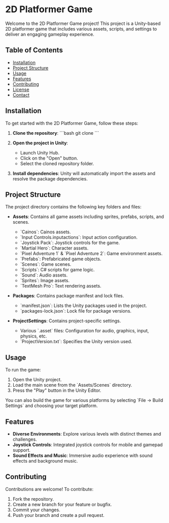 
# 2D Platformer Game

Welcome to the 2D Platformer Game project! This project is a Unity-based 2D platformer game that includes various assets, scripts, and settings to deliver an engaging gameplay experience.

## Table of Contents

- [Installation](#installation)
- [Project Structure](#project-structure)
- [Usage](#usage)
- [Features](#features)
- [Contributing](#contributing)
- [License](#license)
- [Contact](#contact)

## Installation

To get started with the 2D Platformer Game, follow these steps:

1. **Clone the repository**:
   \`\`\`bash
   git clone <repository-url>
   \`\`\`
2. **Open the project in Unity**:
   - Launch Unity Hub.
   - Click on the "Open" button.
   - Select the cloned repository folder.

3. **Install dependencies**:
   Unity will automatically import the assets and resolve the package dependencies.

## Project Structure

The project directory contains the following key folders and files:

- **Assets**: Contains all game assets including sprites, prefabs, scripts, and scenes.
  - \`Cainos\`: Cainos assets.
  - \`Input Controls.inputactions\`: Input action configuration.
  - \`Joystick Pack\`: Joystick controls for the game.
  - \`Martial Hero\`: Character assets.
  - \`Pixel Adventure 1\` & \`Pixel Adventure 2\`: Game environment assets.
  - \`Prefabs\`: Prefabricated game objects.
  - \`Scenes\`: Game scenes.
  - \`Scripts\`: C# scripts for game logic.
  - \`Sound\`: Audio assets.
  - \`Sprites\`: Image assets.
  - \`TextMesh Pro\`: Text rendering assets.
  
- **Packages**: Contains package manifest and lock files.
  - \`manifest.json\`: Lists the Unity packages used in the project.
  - \`packages-lock.json\`: Lock file for package versions.

- **ProjectSettings**: Contains project-specific settings.
  - Various \`.asset\` files: Configuration for audio, graphics, input, physics, etc.
  - \`ProjectVersion.txt\`: Specifies the Unity version used.

## Usage

To run the game:

1. Open the Unity project.
2. Load the main scene from the \`Assets/Scenes\` directory.
3. Press the "Play" button in the Unity Editor.

You can also build the game for various platforms by selecting \`File -> Build Settings\` and choosing your target platform.

## Features

- **Diverse Environments**: Explore various levels with distinct themes and challenges.
- **Joystick Controls**: Integrated joystick controls for mobile and gamepad support.
- **Sound Effects and Music**: Immersive audio experience with sound effects and background music.

## Contributing

Contributions are welcome! To contribute:

1. Fork the repository.
2. Create a new branch for your feature or bugfix.
3. Commit your changes.
4. Push your branch and create a pull request.
